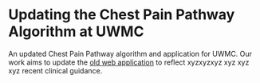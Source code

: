 # Updating the Chest Pain Pathway Algorithm at UWMC
An updated Chest Pain Pathway algorithm and application for UWMC. Our work aims to update the [old web application](https://depts.washington.edu/heartcds/cardiac_guide/ed_path/uwmc_ed_path_v7.html) to reflect xyzxyzxyz xyz xyz xyz recent clinical guidance.